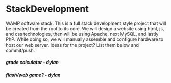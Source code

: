 # StackDevelopment
WAMP software stack. This is a full stack development style project that will be created from the root to its core. We will design a website using html, js, and css technologies, then will be using Apache, next MySQL, and lastly PhP. While doing so, we will manually assemble and configure hardware to host our web server.
Ideas for the project? List them below and commit/push.

##### grade calculator - dylan
##### flash/web game? - dylan
